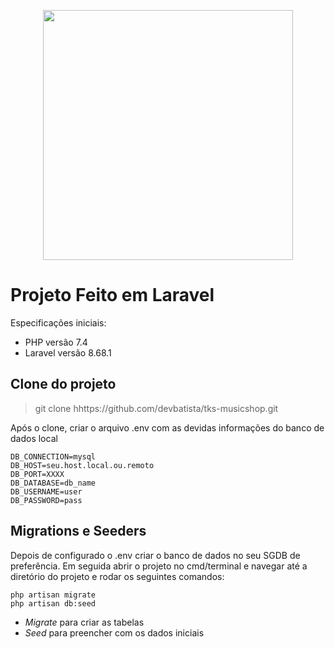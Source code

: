 <p align="center"><a href="https://laravel.com" target="_blank"><img src="https://raw.githubusercontent.com/laravel/art/master/logo-lockup/5%20SVG/2%20CMYK/1%20Full%20Color/laravel-logolockup-cmyk-red.svg" width="400"></a></p>

# Projeto Feito em Laravel

Especificações iniciais:
- PHP versão 7.4
- Laravel versão 8.68.1

## Clone do projeto

> git clone hhttps://github.com/devbatista/tks-musicshop.git

Após o clone, criar o arquivo .env com as devidas informações do banco de dados local
```
DB_CONNECTION=mysql
DB_HOST=seu.host.local.ou.remoto
DB_PORT=XXXX
DB_DATABASE=db_name
DB_USERNAME=user
DB_PASSWORD=pass
```

## Migrations e Seeders

Depois de configurado o .env criar o banco de dados no seu SGDB de preferência. Em seguida abrir o projeto no cmd/terminal e navegar até a diretório do projeto e rodar os seguintes comandos:
```
php artisan migrate
php artisan db:seed
```
- *Migrate* para criar as tabelas
- *Seed* para preencher com os dados iniciais